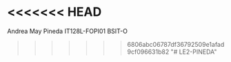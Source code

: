 <<<<<<< HEAD
=======
Andrea May Pineda
IT128L-FOPI01
BSIT-O
>>>>>>> 6806abc06787df36792509e1afad9cf096631b82
"# LE2-PINEDA" 
